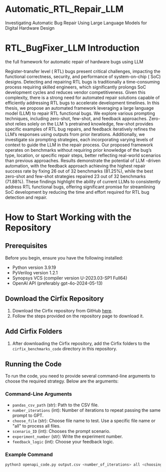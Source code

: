 # Automatic_RTL_Repair_LLM
Investigating Automatic Bug Repair Using Large Language Models for Digital Hardware Design

# RTL_BugFixer_LLM Introduction
the full framework for automatic repair of hardware bugs using LLM

Register-transfer level ( RTL) bugs present critical challenges, impacting the functional correctness, security, and performance of system-on-chip ( SoC) designs. Detecting and repairing RTL bugs is traditionally a time-consuming process requiring skilled engineers, which significantly prolongs SoC development cycles and reduces vendor competitiveness. Given this complexity, there is a strong need for automated repair solutions capable of efficiently addressing RTL bugs to accelerate development timelines. In this thesis, we propose an automated framework leveraging a large language model (LLM) to repair RTL functional bugs. We explore various prompting techniques, including zero-shot, few-shot, and feedback approaches. Zero-shot relies solely on the LLM ’s pretrained knowledge, few-shot provides specific examples of RTL bug repairs, and feedback iteratively refines the LLM’s responses using outputs from prior iterations. Additionally, we investigate six prompting strategies, each incorporating varying levels of context to guide the LLM in the repair process. Our proposed framework operates on benchmarks without requiring prior knowledge of the bug’s type, location, or specific repair steps, better reflecting real-world scenarios than previous approaches. Results demonstrate the potential of LLM -driven automation, with the feedback approach achieving the highest repair success rate by fixing 26 out of 32 benchmarks (81.25%), while the best zero-shot and few-shot strategies repaired 23 out of 32 benchmarks (71.88%). These findings highlight the ability of current LLMs to consistently address RTL functional bugs, offering significant promise for streamlining SoC development by reducing the time and effort required for RTL bug detection and repair.

# How to Start Working with the Repository

## Prerequisites

Before you begin, ensure you have the following installed:

- Python version  3.9.19
- PyVerilog version 1.2.1
- Synopsys VCS (compiler version U-2023.03-SP1 Full64)
- OpenAI API (preferably gpt-4o-2024-05-13)

## Download the Cirfix Repository

1. Download the Cirfix repository from GitHub [here](https://github.com/hammad-a/verilog_repair).
2. Follow the steps provided on the repository page to download it.

## Add Cirfix Folders

1. After downloading the Cirfix repository, add the Cirfix folders to the `cirfix_benchmarks_code` directory in this repository.

## Running the Code

To run the code, you need to provide several command-line arguments to choose the required strategy. Below are the arguments:

### Command-Line Arguments

- `pandas_csv_path` (str): Path to the CSV file.
- `number_iterations` (int): Number of iterations to repeat passing the same prompt to GPT.
- `choose_file` (str): Choose file name to test. Use a specific file name or "all" to process all files.
- `scenario_ID` (int): Chooses the prompt scenario.
- `experiment_number` (str): Write the experiment number.
- `feedback_logic` (int): Choose your feedback logic.

### Example Command

```bash
python3 openapi_code.py output.csv <number_of_iterations> all <choosing_prompt_scenario> <experiment_number> <feedback_logic>




